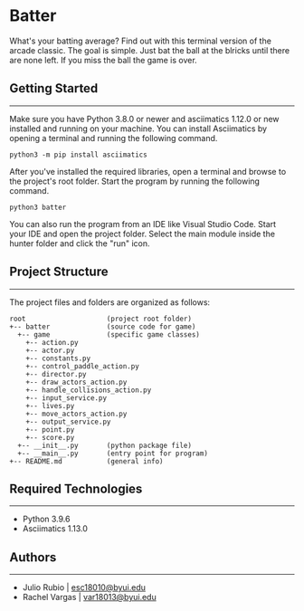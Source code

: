 # Batter
What's your batting average? Find out with this terminal version of the arcade 
classic. The goal is simple. Just bat the ball at the blricks until there are 
none left. If you miss the ball the game is over.

## Getting Started
---
Make sure you have Python 3.8.0 or newer and asciimatics 1.12.0 or new installed 
and running on your machine. You can install Asciimatics by opening a terminal 
and running the following command.
```
python3 -m pip install asciimatics
```
After you've installed the required libraries, open a terminal and browse to the 
project's root folder. Start the program by running the following command.
```
python3 batter 
```
You can also run the program from an IDE like Visual Studio Code. Start your IDE 
and open the project folder. Select the main module inside the hunter folder and 
click the "run" icon.

## Project Structure
---
The project files and folders are organized as follows:
```
root                    (project root folder)
+-- batter              (source code for game)
  +-- game              (specific game classes)
    +-- action.py
    +-- actor.py
    +-- constants.py
    +-- control_paddle_action.py
    +-- director.py
    +-- draw_actors_action.py
    +-- handle_collisions_action.py
    +-- input_service.py
    +-- lives.py
    +-- move_actors_action.py
    +-- output_service.py
    +-- point.py
    +-- score.py
  +-- __init__.py       (python package file)
  +-- __main__.py       (entry point for program)
+-- README.md           (general info)
```

## Required Technologies
---
* Python 3.9.6
* Asciimatics 1.13.0

## Authors
---
* Julio Rubio | esc18010@byui.edu
* Rachel Vargas | var18013@byui.edu